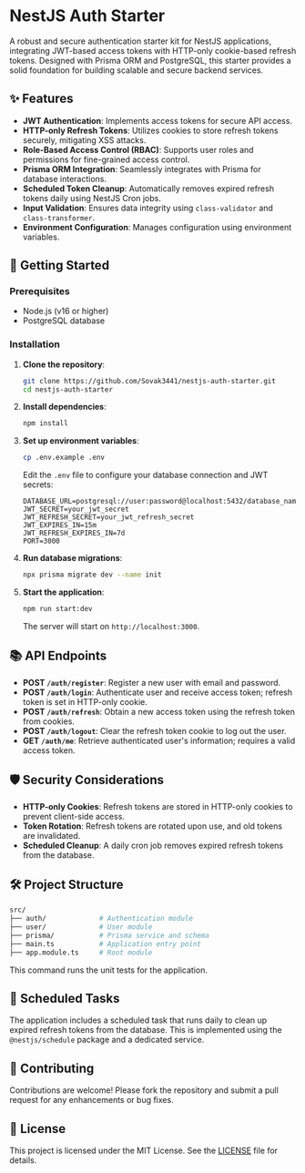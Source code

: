 # NestJS Auth Starter

A robust and secure authentication starter kit for NestJS applications, integrating JWT-based access tokens with HTTP-only cookie-based refresh tokens. Designed with Prisma ORM and PostgreSQL, this starter provides a solid foundation for building scalable and secure backend services.

## ✨ Features

- **JWT Authentication**: Implements access tokens for secure API access.
- **HTTP-only Refresh Tokens**: Utilizes cookies to store refresh tokens securely, mitigating XSS attacks.
- **Role-Based Access Control (RBAC)**: Supports user roles and permissions for fine-grained access control.
- **Prisma ORM Integration**: Seamlessly integrates with Prisma for database interactions.
- **Scheduled Token Cleanup**: Automatically removes expired refresh tokens daily using NestJS Cron jobs.
- **Input Validation**: Ensures data integrity using `class-validator` and `class-transformer`.
- **Environment Configuration**: Manages configuration using environment variables.

## 🚀 Getting Started

### Prerequisites

- Node.js (v16 or higher)
- PostgreSQL database

### Installation

1. **Clone the repository**:

   ```bash
   git clone https://github.com/Sovak3441/nestjs-auth-starter.git
   cd nestjs-auth-starter
   ```

2. **Install dependencies**:

   ```bash
   npm install
   ```

3. **Set up environment variables**:

   ```bash
   cp .env.example .env
   ```

   Edit the `.env` file to configure your database connection and JWT secrets:

   ```env
   DATABASE_URL=postgresql://user:password@localhost:5432/database_name
   JWT_SECRET=your_jwt_secret
   JWT_REFRESH_SECRET=your_jwt_refresh_secret
   JWT_EXPIRES_IN=15m
   JWT_REFRESH_EXPIRES_IN=7d
   PORT=3000
   ```

4. **Run database migrations**:

   ```bash
   npx prisma migrate dev --name init
   ```

5. **Start the application**:

   ```bash
   npm run start:dev
   ```

   The server will start on `http://localhost:3000`.

## 📚 API Endpoints

- **POST `/auth/register`**: Register a new user with email and password.
- **POST `/auth/login`**: Authenticate user and receive access token; refresh token is set in HTTP-only cookie.
- **POST `/auth/refresh`**: Obtain a new access token using the refresh token from cookies.
- **POST `/auth/logout`**: Clear the refresh token cookie to log out the user.
- **GET `/auth/me`**: Retrieve authenticated user's information; requires a valid access token.

## 🛡️ Security Considerations

- **HTTP-only Cookies**: Refresh tokens are stored in HTTP-only cookies to prevent client-side access.
- **Token Rotation**: Refresh tokens are rotated upon use, and old tokens are invalidated.
- **Scheduled Cleanup**: A daily cron job removes expired refresh tokens from the database.

## 🛠️ Project Structure

```bash
src/
├── auth/             # Authentication module
├── user/             # User module
├── prisma/           # Prisma service and schema
├── main.ts           # Application entry point
├── app.module.ts     # Root module
```


This command runs the unit tests for the application.

## 📅 Scheduled Tasks

The application includes a scheduled task that runs daily to clean up expired refresh tokens from the database. This is implemented using the `@nestjs/schedule` package and a dedicated service.

## 🤝 Contributing

Contributions are welcome! Please fork the repository and submit a pull request for any enhancements or bug fixes.

## 📄 License

This project is licensed under the MIT License. See the [LICENSE](LICENSE) file for details.

